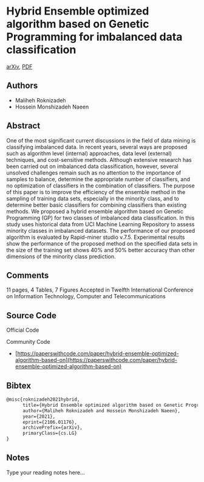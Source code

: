 
# Hybrid Ensemble optimized algorithm based on Genetic Programming for imbalanced data classification

[arXiv](https://arxiv.org/abs/2106.01176), [PDF](https://arxiv.org/pdf/2106.01176.pdf)

## Authors

- Maliheh Roknizadeh
- Hossein Monshizadeh Naeen

## Abstract

One of the most significant current discussions in the field of data mining is classifying imbalanced data. In recent years, several ways are proposed such as algorithm level (internal) approaches, data level (external) techniques, and cost-sensitive methods. Although extensive research has been carried out on imbalanced data classification, however, several unsolved challenges remain such as no attention to the importance of samples to balance, determine the appropriate number of classifiers, and no optimization of classifiers in the combination of classifiers. The purpose of this paper is to improve the efficiency of the ensemble method in the sampling of training data sets, especially in the minority class, and to determine better basic classifiers for combining classifiers than existing methods. We proposed a hybrid ensemble algorithm based on Genetic Programming (GP) for two classes of imbalanced data classification. In this study uses historical data from UCI Machine Learning Repository to assess minority classes in imbalanced datasets. The performance of our proposed algorithm is evaluated by Rapid-miner studio v.7.5. Experimental results show the performance of the proposed method on the specified data sets in the size of the training set shows 40% and 50% better accuracy than other dimensions of the minority class prediction.

## Comments

11 pages, 4 Tables, 7 Figures Accepted in Twelfth International Conference on Information Technology, Computer and Telecommunications

## Source Code

Official Code



Community Code

- [https://paperswithcode.com/paper/hybrid-ensemble-optimized-algorithm-based-on](https://paperswithcode.com/paper/hybrid-ensemble-optimized-algorithm-based-on)

## Bibtex

```tex
@misc{roknizadeh2021hybrid,
      title={Hybrid Ensemble optimized algorithm based on Genetic Programming for imbalanced data classification}, 
      author={Maliheh Roknizadeh and Hossein Monshizadeh Naeen},
      year={2021},
      eprint={2106.01176},
      archivePrefix={arXiv},
      primaryClass={cs.LG}
}
```

## Notes

Type your reading notes here...

